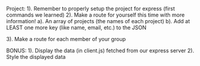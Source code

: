 Project:
1). Remember to properly setup the project for express (first commands we learned)
2). Make a route for yourself this time with more information!
	a). An array of projects (the names of each project)
	b). Add at LEAST one more key (like name, email, etc.) to the JSON

3). Make a route for each member of your group

BONUS:
1). Display the data (in client.js) fetched from our express server
2). Style the displayed data